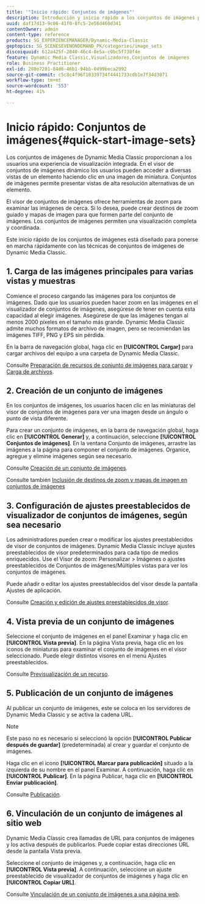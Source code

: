 ```yaml
---
title: '"Inicio rápido: Conjuntos de imágenes"'
description: Introducción y inicio rápido a los conjuntos de imágenes para ayudarle a poner en marcha rápidamente las técnicas de conjuntos de imágenes.
uuid: daf17d13-9c06-41f0-8fc5-2e56d460d341
contentOwner: admin
content-type: reference
products: SG_EXPERIENCEMANAGER/Dynamic-Media-Classic
geptopics: SG_SCENESEVENONDEMAND_PK/categories/image_sets
discoiquuid: 612a425f-2840-46c4-8e5a-c0bc5f738f4e
feature: Dynamic Media Classic,Visualizadores,Conjuntos de imágenes
role: Business Practitioner
exl-id: 280e7201-84d6-46b1-94bb-0499beca2992
source-git-commit: c5c8c4f96f18339734f4441733cdb1e7f34d3071
workflow-type: tm+mt
source-wordcount: '553'
ht-degree: 41%

---
```


# Inicio rápido: Conjuntos de imágenes{#quick-start-image-sets}

Los conjuntos de imágenes de Dynamic Media Classic proporcionan a los usuarios una experiencia de visualización integrada. En el visor de conjuntos de imágenes dinámico los usuarios pueden acceder a diversas vistas de un elemento haciendo clic en una imagen de miniatura. Conjuntos de imágenes permite presentar vistas de alta resolución alternativas de un elemento.

El visor de conjuntos de imágenes ofrece herramientas de zoom para examinar las imágenes de cerca. Si lo desea, puede crear destinos de zoom guiado y mapas de imagen para que formen parte del conjunto de imágenes. Los conjuntos de imágenes permiten una visualización completa y coordinada.

Este inicio rápido de los conjuntos de imágenes está diseñado para ponerse en marcha rápidamente con las técnicas de conjuntos de imágenes de Dynamic Media Classic.

## 1. Carga de las imágenes principales para varias vistas y muestras

Comience el proceso cargando las imágenes para los conjuntos de imágenes. Dado que los usuarios pueden hacer zoom en las imágenes en el visualizador de conjuntos de imágenes, asegúrese de tener en cuenta esta capacidad al elegir imágenes. Asegúrese de que las imágenes tengan al menos 2000 píxeles en el tamaño más grande. Dynamic Media Classic admite muchos formatos de archivo de imagen, pero se recomiendan las imágenes TIFF, PNG y EPS sin pérdida.

En la barra de navegación global, haga clic en **[!UICONTROL Cargar]** para cargar archivos del equipo a una carpeta de Dynamic Media Classic.

Consulte [Preparación de recursos de conjunto de imágenes para cargar](preparing-image-set-assets-upload.md#preparing-image-set-assets-for-upload) y [Carga de archivos](uploading-files.md#uploading-your-files).

## 2. Creación de un conjunto de imágenes

En los conjuntos de imágenes, los usuarios hacen clic en las miniaturas del visor de conjuntos de imágenes para ver una imagen desde un ángulo o punto de vista diferente.

Para crear un conjunto de imágenes, en la barra de navegación global, haga clic en **[!UICONTROL Generar]** y, a continuación, seleccione **[!UICONTROL Conjuntos de imágenes]**. En la ventana Conjunto de imágenes, arrastre las imágenes a la página para componer el conjunto de imágenes. Organice, agregue y elimine imágenes según sea necesario.

Consulte [Creación de un conjunto de imágenes](creating-image-set.md#creating-an-image-set).

Consulte también [Inclusión de destinos de zoom y mapas de imagen en conjuntos de imágenes](including-zoom-targets-image-maps.md#including-zoom-targets-and-image-maps-in-image-sets)

## 3. Configuración de ajustes preestablecidos de visualizador de conjuntos de imágenes, según sea necesario

Los administradores pueden crear o modificar los ajustes preestablecidos de visor de conjuntos de imágenes. Dynamic Media Classic incluye ajustes preestablecidos de visor predeterminados para cada tipo de medios enriquecidos. Use el Visor de zoom: Personalizar > Imágenes o ajustes preestablecidos de Conjuntos de imágenes/Múltiples vistas para ver los conjuntos de imágenes.

Puede añadir o editar los ajustes preestablecidos del visor desde la pantalla Ajustes de aplicación.

Consulte [Creación y edición de ajustes preestablecidos de visor](application-setup.md#adding-and-editing-viewer-presets).

## 4. Vista previa de un conjunto de imágenes

Seleccione el conjunto de imágenes en el panel Examinar y haga clic en **[!UICONTROL Vista previa]**. En la página Vista previa, haga clic en los iconos de miniaturas para examinar el conjunto de imágenes en el visor seleccionado. Puede elegir distintos visores en el menú Ajustes preestablecidos.

Consulte [Previsualización de un recurso](previewing-asset.md#previewing-an-asset).

## 5. Publicación de un conjunto de imágenes

Al publicar un conjunto de imágenes, este se coloca en los servidores de Dynamic Media Classic y se activa la cadena URL.

>[!NOTE]
>
>Este paso no es necesario si seleccionó la opción **[!UICONTROL Publicar después de guardar]** (predeterminada) al crear y guardar el conjunto de imágenes.

Haga clic en el icono **[!UICONTROL Marcar para publicación]** situado a la izquierda de su nombre en el panel Examinar. A continuación, haga clic en **[!UICONTROL Publicar]**. En la página Publicar, haga clic en **[!UICONTROL Enviar publicación]**.

Consulte [Publicación](publishing-files.md#publishing-files).

## 6. Vinculación de un conjunto de imágenes al sitio web

Dynamic Media Classic crea llamadas de URL para conjuntos de imágenes y los activa después de publicarlos. Puede copiar estas direcciones URL desde la pantalla Vista previa.

Seleccione el conjunto de imágenes y, a continuación, haga clic en **[!UICONTROL Vista previa]**. A continuación, seleccione un ajuste preestablecido de visualizador de conjuntos de imágenes y haga clic en **[!UICONTROL Copiar URL]**.

Consulte [Vinculación de un conjunto de imágenes a una página web](linking-image-set-web-page.md#linking-an-image-set-to-a-web-page).
